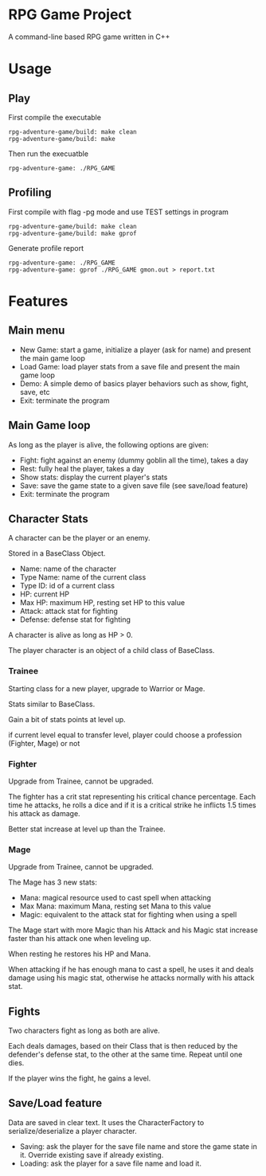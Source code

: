 RPG Game Project
=====
A command-line based RPG game written in C++

Usage
=====
Play
--------------------------
First compile the executable
```
rpg-adventure-game/build: make clean
rpg-adventure-game/build: make
```
Then run the execuatble
```
rpg-adventure-game: ./RPG_GAME

```

Profiling
--------------------------
First compile with flag -pg mode and use TEST settings in program
```
rpg-adventure-game/build: make clean
rpg-adventure-game/build: make gprof
```

Generate profile report
```
rpg-adventure-game: ./RPG_GAME
rpg-adventure-game: gprof ./RPG_GAME gmon.out > report.txt
```

Features
========

Main menu
---------

* New Game: start a game, initialize a player (ask for name) and present the main game loop
* Load Game: load player stats from a save file and present the main game loop
* Demo: A simple demo of basics player behaviors such as show, fight, save, etc
* Exit: terminate the program


Main Game loop
--------------

As long as the player is alive, the following options are given:

* Fight: fight against an enemy (dummy goblin all the time), takes a day
* Rest: fully heal the player, takes a day
* Show stats: display the current player's stats
* Save: save the game state to a given save file (see save/load feature)
* Exit: terminate the program


Character Stats
---------------

A character can be the player or an enemy.

Stored in a BaseClass Object.

* Name: name of the character
* Type Name: name of the current class
* Type ID: id of a current class
* HP: current HP
* Max HP: maximum HP, resting set HP to this value
* Attack: attack stat for fighting
* Defense: defense stat for fighting

A character is alive as long as HP > 0.

The player character is an object of a child class of BaseClass.

### Trainee 

Starting class for a new player, upgrade to Warrior or Mage.

Stats similar to BaseClass.

Gain a bit of stats points at level up.

if current level equal to transfer level, player could choose a profession (Fighter, Mage) or not

### Fighter

Upgrade from Trainee, cannot be upgraded.

The fighter has a crit stat representing his critical chance percentage. Each time he attacks, he rolls a dice and if it is a critical strike he inflicts 1.5 times his attack as damage.

Better stat increase at level up than the Trainee.

### Mage

Upgrade from Trainee, cannot be upgraded.

The Mage has 3 new stats: 

* Mana: magical resource used to cast spell when attacking
* Max Mana: maximum Mana, resting set Mana to this value
* Magic: equivalent to the attack stat for fighting when using a spell

The Mage start with more Magic than his Attack and his Magic stat increase faster than his attack one when leveling up.

When resting he restores his HP and Mana.

When attacking if he has enough mana to cast a spell, he uses it and deals damage using his magic stat, otherwise he attacks normally with his attack stat.

Fights
------

Two characters fight as long as both are alive.

Each deals damages, based on their Class that is then reduced by the defender's defense stat, to the other at the same time.
Repeat until one dies.

If the player wins the fight, he gains a level.

Save/Load feature
-----------------

Data are saved in clear text.
It uses the CharacterFactory to serialize/deserialize a player character.

* Saving: ask the player for the save file name and store the game state in it. Override existing save if already existing.
* Loading: ask the player for a save file name and load it.
